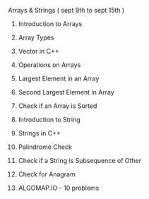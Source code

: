 Arrays & Strings ( sept 9th to sept 15th )

1. Introduction to Arrays
2. Array Types
3. Vector in C++
4. Operations on Arrays
5. Largest Element in an Array
6. Second Largest Element in Array
7. Check if an Array is Sorted


1. Introduction to String
2. Strings in C++
3. Palindrome Check
4. Check if a String is Subsequence of Other
5. Check for Anagram
6. ALGOMAP.IO - 10 problems
